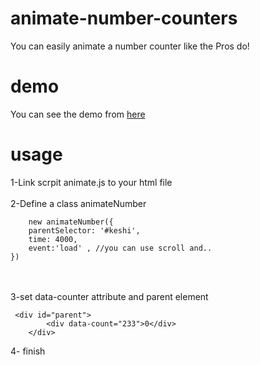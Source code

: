 # animate-number-counters
You can easily animate a number counter like the Pros do! 
<br>
# demo
You can see the demo from <a href="https://codepen.io/mrkeshi/pen/YzLPYqY">here</a>

# usage
1-Link scrpit animate.js to your html file
<br><br>
2-Define a class animateNumber 
<br>
```
    new animateNumber({
    parentSelector: '#keshi',
    time: 4000,
    event:'load' , //you can use scroll and..
})
```
<br><br>
3-set data-counter attribute and parent element
```
 <div id="parent">
        <div data-count="233">0</div>
    </div>
```
4- finish
